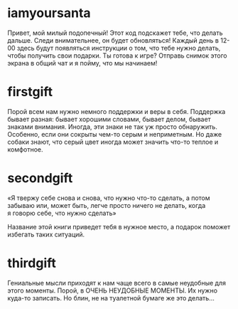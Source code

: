 # iamyoursanta
Привет, мой милый подопечный!
Этот код подскажет тебе, что делать дальше. Следи внимательнее, он будет обновляться!
Каждый день в 12-00 здесь будут появляться инструкции о том, что тебе нужно делать, чтобы получить свои подарки. 
Ты готова к игре?
Отправь снимок этого экрана в общий чат и я пойму, что мы начинаем!

# firstgift
Порой всем нам нужно немного поддержки и веры в себя. Поддержка бывает разная: бывает хорошими словами, бывает делом, бывает знаками внимания. Иногда, эти знаки не так уж просто обнаружить. Особенно, если они сокрыты чем-то серым и неприметным. Но даже собаки знают, что серый цвет иногда может значить что-то теплое и комфотное.

# secondgift
«Я твержу себе снова и снова, что нужно что-то сделать, а потом забываю или, может быть, легче просто ничего не делать, когда я говорю себе, что нужно сделать» 

Название этой книги приведет тебя в нужное место, а подарок поможет избегать таких ситуаций.

#  thirdgift
Гениальные мысли приходят к нам чаще всего в самые неудобные для этого моменты. Порой, в ОЧЕНЬ НЕУДОБНЫЕ МОМЕНТЫ. Их нужно куда-то записать. Но блин, не на туалетной бумаге же это делать...
